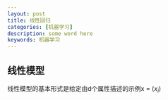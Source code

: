 ```yaml
---
layout: post
title: 线性回归
categories: [机器学习]
description: some word here
keywords: 机器学习
---
```


## 线性模型

线性模型的基本形式是给定由d个属性描述的示例x = ($x_{i}$)
